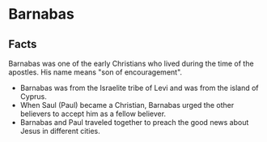 # Barnabas

## Facts

Barnabas was one of the early Christians who lived during the time of the apostles. His name means "son of encouragement".

* Barnabas was from the Israelite tribe of Levi and was from the island of Cyprus.
* When Saul (Paul) became a Christian, Barnabas urged the other believers to accept him as a fellow believer.
* Barnabas and Paul traveled together to preach the good news about Jesus in different cities.
